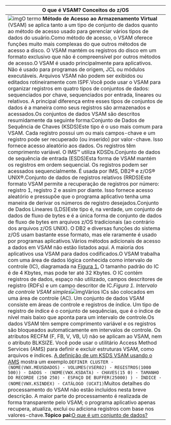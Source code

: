 | O que é VSAM?  Conceitos do z/OS                             |
| ------------------------------------------------------------ |
| ![img](https://www.ibm.com/docs/en/zosbasics/com.ibm.zaddinfo.doc/dblue_rule.gif)O termo **Método de Acesso ao Armazenamento Virtual** (VSAM) se aplica tanto a um tipo de conjunto de dados quanto ao método de acesso usado para gerenciar vários tipos de dados do usuário.Como método de acesso, o VSAM oferece funções muito mais complexas do que outros métodos de acesso a disco. O VSAM mantém os registros do disco em um formato exclusivo que não é compreensível por outros métodos de acesso.O VSAM é usado principalmente para aplicativos. Não é usado para programas de origem, JCL ou módulos executáveis. Arquivos VSAM não podem ser exibidos ou editados rotineiramente com ISPF.Você pode usar o VSAM para organizar registros em quatro tipos de conjuntos de dados: sequenciados por chave, sequenciados por entrada, lineares ou relativos. A principal diferença entre esses tipos de conjuntos de dados é a maneira como seus registros são armazenados e acessados.Os conjuntos de dados VSAM são descritos resumidamente da seguinte forma:Conjunto de Dados de Sequência de Chaves (KSDS)Este tipo é o uso mais comum para VSAM. Cada registro possui um ou mais campos-chave e um registro pode ser recuperado (ou inserido) por valor-chave. Isso fornece acesso aleatório aos dados. Os registros têm comprimento variável. O IMS™ utiliza KDSDs.Conjunto de dados de sequência de entrada (ESDS)Esta forma de VSAM mantém os registros em ordem sequencial. Os registros podem ser acessados sequencialmente. É usada por IMS, DB2® e z/OS® UNIX®.Conjunto de dados de registros relativos (RRDS)Este formato VSAM permite a recuperação de registros por número: registro 1, registro 2 e assim por diante. Isso fornece acesso aleatório e pressupõe que o programa aplicativo tenha uma maneira de derivar os números de registro desejados.Conjunto de Dados Lineares (LDS)Este tipo é, na verdade, um conjunto de dados de fluxo de bytes e é a única forma de conjunto de dados de fluxo de bytes em arquivos z/OS tradicionais (ao contrário dos arquivos z/OS UNIX). O DB2 e diversas funções do sistema z/OS usam bastante esse formato, mas ele raramente é usado por programas aplicativos.Vários métodos adicionais de acesso a dados em VSAM não estão listados aqui. A maioria dos aplicativos usa VSAM para dados codificados.O VSAM trabalha com uma área de dados lógica conhecida como intervalo de controle (IC), diagramada na [Figura 1.](https://www.ibm.com/docs/en/zos-basic-skills?topic=set-what-is-vsam#zconcepts_169__vsamci) O tamanho padrão do IC é de 4 Kbytes, mas pode ter até 32 Kbytes. O IC contém registros de dados, espaço não utilizado, campos descritores de registro (RDFs) e um campo descritor de IC.*Figura 1. Intervalo de controle VSAM simples*![img](https://www.ibm.com/docs/en/zosbasics/com.ibm.zos.zconcepts/zOSB022.gif)Vários ICs são colocados em uma área de controle (AC). Um conjunto de dados VSAM consiste em áreas de controle e registros de índice. Um tipo de registro de índice é o conjunto de sequências, que é o índice de nível mais baixo que aponta para um intervalo de controle.Os dados VSAM têm sempre comprimento variável e os registros são bloqueados automaticamente em intervalos de controle. Os atributos RECFM (F, FB, V, VB, U) não se aplicam ao VSAM, nem o atributo BLKSIZE. Você pode usar o utilitário Access Method Services (AMS) para definir e excluir estruturas VSAM, como arquivos e índices. [A definição de um KSDS VSAM usando o AMS](https://www.ibm.com/docs/en/zosbasics/com.ibm.zos.zconcepts/zconcepts_169.htm#zconcepts_169__vsamams) mostra um exemplo.`DEFINIR CLUSTER - (NOME(VWX.MEUSDADOS) - VOLUMES(VSER02) - REGISTROS(1000 500)) - DADOS - (NOME(VWX.KSDATA) - CHAVES(15 0) - TAMANHO DO RECORDE (250 250) - ESPAÇO DE BUFFER(25000) ) - ÍNDICE - (NOME(VWX.KSINDEX) - CATÁLOGO (UCAT1)`Muitos detalhes do processamento do VSAM não estão incluídos nesta breve descrição. A maior parte do processamento é realizada de forma transparente pelo VSAM; o programa aplicativo apenas recupera, atualiza, exclui ou adiciona registros com base nos valores-chave.**Tópico pai:**[O que é um conjunto de dados?](https://www.ibm.com/docs/en/zosbasics/com.ibm.zos.zconcepts/zconc_datasetintro.htm) |



